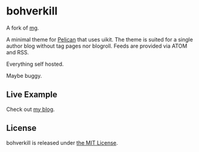 bohverkill
==============

A fork of [mg](https://github.com/lucachr/pelican-mg).

A minimal theme for [Pelican](http://blog.getpelican.com/) that uses uikit.
The theme is suited for a single author blog without tag pages nor
blogroll. Feeds are provided via ATOM and RSS.

Everything self hosted.

Maybe buggy.

Live Example
--------------
Check out [my blog](http://www.bohverkill.org).


License
---------
bohverkill is released under [the MIT License](http://opensource.org/licenses/MIT).
